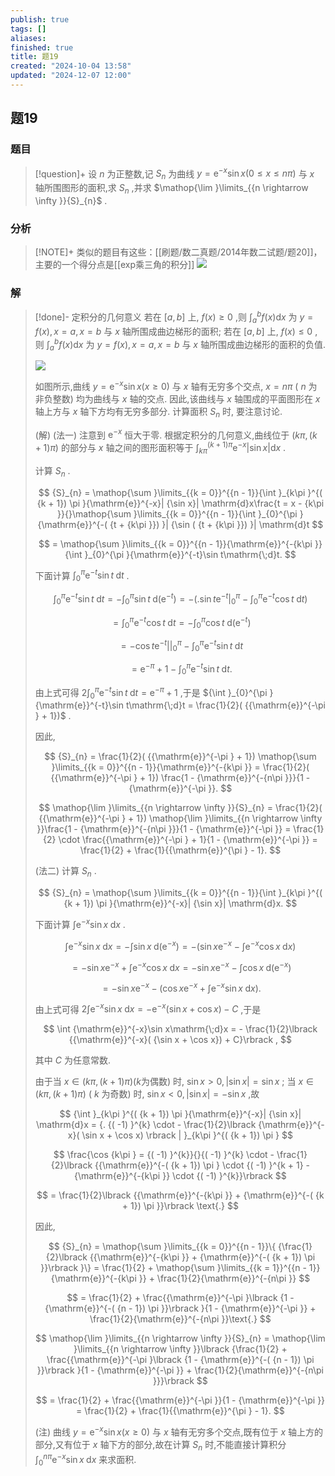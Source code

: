 ```yaml
---
publish: true
tags: []
aliases: 
finished: true
title: 题19
created: "2024-10-04 13:58"
updated: "2024-12-07 12:00"
---
```

## 题19
### 题目
> [!question]+
> 设 $n$ 为正整数,记 ${S}_{n}$ 为曲线 $y = {\mathrm{e}}^{-x}\sin x( {0 \leq x \leq {n\pi }})$ 与 $x$ 轴所围图形的面积,求 ${S}_{n}$ ,并求 $\mathop{\lim }\limits_{{n \rightarrow \infty }}{S}_{n}$ .
### 分析
> [!NOTE]+
> 类似的题目有这些：[[刷题/数二真题/2014年数二试题/题20]]，主要的一个得分点是[[exp乘三角的积分]]
> ![](https://img.hwenyi.live/202412071959199.webp)
### 解
> [!done]-
> 定积分的几何意义 若在 $\lbrack {a, b}\rbrack$ 上, $f( x) \geq 0$ ,则 ${\int }_{a}^{b}f( x) \mathrm{d}x$ 为 $y = f( x), x = a, x = b$ 与 $x$ 轴所围成曲边梯形的面积; 若在 $\lbrack {a, b}\rbrack$ 上, $f( x) \leq 0$ ,则 ${\int }_{a}^{b}f( x) \mathrm{d}x$ 为 $y = f( x), x = a, x = b$ 与 $x$ 轴所围成曲边梯形的面积的负值.
> 
> ![](https://img.hwenyi.live/202409302017982.webp)
> 
> 如图所示,曲线 $y = {\mathrm{e}}^{-x}\sin x( {x \geq 0})$ 与 $x$ 轴有无穷多个交点, $x = {n\pi }$ ( $n$ 为非负整数) 均为曲线与 $x$ 轴的交点. 因此,该曲线与 $x$ 轴围成的平面图形在 $x$ 轴上方与 $x$ 轴下方均有无穷多部分. 计算面积 ${S}_{n}$ 时, 要注意讨论.
> 
> (解) (法一) 注意到 ${\mathrm{e}}^{-x}$ 恒大于零. 根据定积分的几何意义,曲线位于 $( {{k\pi },( {k + 1}) \pi })$ 的部分与 $x$ 轴之间的图形面积等于 ${\int }_{k\pi }^{( {k + 1}) \pi }{\mathrm{e}}^{-x}| {\sin x}| \mathrm{d}x$ .
> 
> 计算 ${S}_{n}$ .
> 
> $$
> {S}_{n} = \mathop{\sum }\limits_{{k = 0}}^{{n - 1}}{\int }_{k\pi }^{( {k + 1}) \pi }{\mathrm{e}}^{-x}| {\sin x}| \mathrm{d}x\frac{t = x - {k\pi }}{}\mathop{\sum }\limits_{{k = 0}}^{{n - 1}}{\int }_{0}^{\pi }{\mathrm{e}}^{-( {t + {k\pi }}) }| {\sin ( {t + {k\pi }}) }| \mathrm{d}t
> $$
> 
> $$
> = \mathop{\sum }\limits_{{k = 0}}^{{n - 1}}{\mathrm{e}}^{-{k\pi }}{\int }_{0}^{\pi }{\mathrm{e}}^{-t}\sin t\mathrm{\;d}t.
> $$
> 
> 下面计算 ${\int }_{0}^{\pi }{\mathrm{e}}^{-t}\sin t\mathrm{\;d}t$ .
> 
> $$
> {\int }_{0}^{\pi }{\mathrm{e}}^{-t}\sin t\mathrm{\;d}t = - {\int }_{0}^{\pi }\sin t\mathrm{\;d}( {\mathrm{e}}^{-t}) = - ( {{. \sin t{\mathrm{e}}^{-t}| }_{0}^{\pi } - {\int }_{0}^{\pi }{\mathrm{e}}^{-t}\cos t\mathrm{\;d}t})
> $$
> 
> $$
> = {\int }_{0}^{\pi }{\mathrm{e}}^{-t}\cos t\mathrm{\;d}t = - {\int }_{0}^{\pi }\cos t\mathrm{\;d}( {\mathrm{e}}^{-t})
> $$
> 
> $$
> = - \cos t{\mathrm{e}}^{-t}{| | }_{0}^{\pi } - {\int }_{0}^{\pi }{\mathrm{e}}^{-t}\sin t\mathrm{\;d}t
> $$
> 
> $$
> = {\mathrm{e}}^{-\pi } + 1 - {\int }_{0}^{\pi }{\mathrm{e}}^{-t}\sin t\mathrm{\;d}t.
> $$
> 
> 由上式可得 $2{\int }_{0}^{\pi }{\mathrm{e}}^{-t}\sin t\mathrm{\;d}t = {\mathrm{e}}^{-\pi } + 1$ ,于是 ${\int }_{0}^{\pi }{\mathrm{e}}^{-t}\sin t\mathrm{\;d}t = \frac{1}{2}( {{\mathrm{e}}^{-\pi } + 1})$ .
> 
> 因此,
> 
> $$
> {S}_{n} = \frac{1}{2}( {{\mathrm{e}}^{-\pi } + 1}) \mathop{\sum }\limits_{{k = 0}}^{{n - 1}}{\mathrm{e}}^{-{k\pi }} = \frac{1}{2}( {{\mathrm{e}}^{-\pi } + 1}) \frac{1 - {\mathrm{e}}^{-{n\pi }}}{1 - {\mathrm{e}}^{-\pi }}.
> $$
> 
> $$
> \mathop{\lim }\limits_{{n \rightarrow \infty }}{S}_{n} = \frac{1}{2}( {{\mathrm{e}}^{-\pi } + 1}) \mathop{\lim }\limits_{{n \rightarrow \infty }}\frac{1 - {\mathrm{e}}^{-{n\pi }}}{1 - {\mathrm{e}}^{-\pi }} = \frac{1}{2} \cdot \frac{{\mathrm{e}}^{-\pi } + 1}{1 - {\mathrm{e}}^{-\pi }} = \frac{1}{2} + \frac{1}{{\mathrm{e}}^{\pi } - 1}.
> $$
> 
> (法二) 计算 ${S}_{n}$ .
> 
> $$
> {S}_{n} = \mathop{\sum }\limits_{{k = 0}}^{{n - 1}}{\int }_{k\pi }^{( {k + 1}) \pi }{\mathrm{e}}^{-x}| {\sin x}| \mathrm{d}x.
> $$
> 
> 下面计算 $\int {\mathrm{e}}^{-x}\sin x\mathrm{\;d}x$ .
> 
> $$
> \int {\mathrm{e}}^{-x}\sin x\mathrm{\;d}x = - \int \sin x\mathrm{\;d}( {\mathrm{e}}^{-x}) = - ( {\sin x{\mathrm{e}}^{-x}-\int {\mathrm{e}}^{-x}\cos x\mathrm{\;d}x})
> $$
> 
> $$
> = - \sin x{\mathrm{e}}^{-x} + \int {\mathrm{e}}^{-x}\cos x\mathrm{\;d}x = - \sin x{\mathrm{e}}^{-x} - \int \cos x\mathrm{\;d}( {\mathrm{e}}^{-x})
> $$
> 
> $$
> = - \sin x{\mathrm{e}}^{-x} - ( {\cos x{\mathrm{e}}^{-x}+\int {\mathrm{e}}^{-x}\sin x\mathrm{\;d}x}) .
> $$
> 
> 由上式可得 $2\int {\mathrm{e}}^{-x}\sin x\mathrm{\;d}x = - {\mathrm{e}}^{-x}( {\sin x + \cos x}) - C$ ,于是
> 
> $$
> \int {\mathrm{e}}^{-x}\sin x\mathrm{\;d}x = - \frac{1}{2}\lbrack {{\mathrm{e}}^{-x}( {\sin x + \cos x}) + C}\rbrack ,
> $$
> 
> 其中 $C$ 为任意常数.
> 
> 由于当 $x \in ( {{k\pi },( {k + 1}) \pi }) ( {k\text{为偶数}})$ 时, $\sin x > 0,| {\sin x}| = \sin x$ ; 当 $x \in ( {{k\pi },( {k + 1}) \pi })$ ( $k$ 为奇数) 时, $\sin x < 0,| {\sin x}| = - \sin x$ ,故
> 
> $$
> {\int }_{k\pi }^{( {k + 1}) \pi }{\mathrm{e}}^{-x}| {\sin x}| \mathrm{d}x = {. {( -1) }^{k} \cdot - \frac{1}{2}\lbrack {\mathrm{e}}^{-x}( \sin x + \cos x) \rbrack | }_{k\pi }^{( {k + 1}) \pi }
> $$
> 
> $$
> \frac{\cos {k\pi } = {( -1) }^{k}}{}{( -1) }^{k} \cdot - \frac{1}{2}\lbrack {{\mathrm{e}}^{-( {k + 1}) \pi } \cdot {( -1) }^{k + 1} - {\mathrm{e}}^{-{k\pi }} \cdot {( -1) }^{k}}\rbrack
> $$
> 
> $$
> = \frac{1}{2}\lbrack {{\mathrm{e}}^{-{k\pi }} + {\mathrm{e}}^{-( {k + 1}) \pi }}\rbrack \text{.}
> $$
> 
> 因此,
> 
> $$
> {S}_{n} = \mathop{\sum }\limits_{{k = 0}}^{{n - 1}}\{ {\frac{1}{2}\lbrack {{\mathrm{e}}^{-{k\pi }} + {\mathrm{e}}^{-( {k + 1}) \pi }}\rbrack }\} = \frac{1}{2} + \mathop{\sum }\limits_{{k = 1}}^{{n - 1}}{\mathrm{e}}^{-{k\pi }} + \frac{1}{2}{\mathrm{e}}^{-{n\pi }}
> $$
> 
> $$
> = \frac{1}{2} + \frac{{\mathrm{e}}^{-\pi }\lbrack {1 - {\mathrm{e}}^{-( {n - 1}) \pi }}\rbrack }{1 - {\mathrm{e}}^{-\pi }} + \frac{1}{2}{\mathrm{e}}^{-{n\pi }}\text{.}
> $$
> 
> $$
> \mathop{\lim }\limits_{{n \rightarrow \infty }}{S}_{n} = \mathop{\lim }\limits_{{n \rightarrow \infty }}\lbrack {\frac{1}{2} + \frac{{\mathrm{e}}^{-\pi }\lbrack {1 - {\mathrm{e}}^{-( {n - 1}) \pi }}\rbrack }{1 - {\mathrm{e}}^{-\pi }} + \frac{1}{2}{\mathrm{e}}^{-{n\pi }}}\rbrack
> $$
> 
> $$
> = \frac{1}{2} + \frac{{\mathrm{e}}^{-\pi }}{1 - {\mathrm{e}}^{-\pi }} = \frac{1}{2} + \frac{1}{{\mathrm{e}}^{\pi } - 1}.
> $$
> 
> (注) 曲线 $y = {\mathrm{e}}^{-x}\sin x( {x \geq 0})$ 与 $x$ 轴有无穷多个交点,既有位于 $x$ 轴上方的部分,又有位于 $x$ 轴下方的部分,故在计算 ${S}_{n}$ 时,不能直接计算积分 ${\int }_{0}^{n\pi }{\mathrm{e}}^{-x}\sin x\mathrm{\;d}x$ 来求面积.